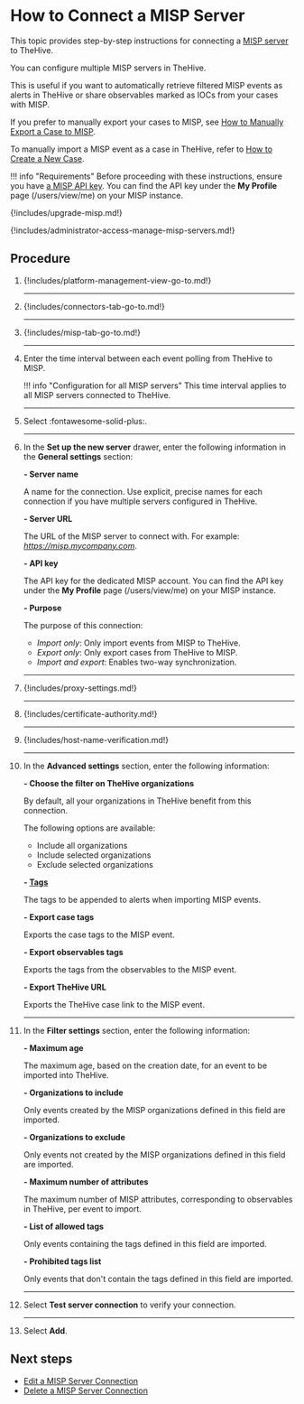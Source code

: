 # How to Connect a MISP Server

This topic provides step-by-step instructions for connecting a [MISP server](about-misp-integration.md) to TheHive.

You can configure multiple MISP servers in TheHive.

This is useful if you want to automatically retrieve filtered MISP events as alerts in TheHive or share observables marked as IOCs from your cases with MISP. 

If you prefer to manually export your cases to MISP, see [How to Manually Export a Case to MISP](../../user-guides/analyst-corner/cases/export-a-case-to-misp.md).

To manually import a MISP event as a case in TheHive, refer to [How to Create a New Case](../../user-guides/analyst-corner/cases/create-a-new-case.md#create-a-case-from-a-misp-event).

!!! info "Requirements"
    Before proceeding with these instructions, ensure you have [a MISP API key](https://www.circl.lu/doc/misp/automation/#automation-api). You can find the API key under the **My Profile** page (/users/view/me) on your MISP instance.

{!includes/upgrade-misp.md!}

{!includes/administrator-access-manage-misp-servers.md!}

<h2>Procedure</h2>

1. {!includes/platform-management-view-go-to.md!}

    ---

2. {!includes/connectors-tab-go-to.md!}

    ---

3. {!includes/misp-tab-go-to.md!}

    ---

4. Enter the time interval between each event polling from TheHive to MISP.

    !!! info "Configuration for all MISP servers"
        This time interval applies to all MISP servers connected to TheHive.

    ---

5. Select :fontawesome-solid-plus:.

    ---

6. In the **Set up the new server** drawer, enter the following information in the **General settings** section:

    **- Server name**

    A name for the connection. Use explicit, precise names for each connection if you have multiple servers configured in TheHive.

    **- Server URL**

    The URL of the MISP server to connect with. For example: *https://misp.mycompany.com*.

    **- API key**

    The API key for the dedicated MISP account. You can find the API key under the **My Profile** page (/users/view/me) on your MISP instance.

    **- Purpose**
    
    The purpose of this connection: 
    
    * *Import only*: Only import events from MISP to TheHive.
    * *Export only*: Only export cases from TheHive to MISP.
    * *Import and export*: Enables two-way synchronization.

    ---

7. {!includes/proxy-settings.md!}

    ---

8. {!includes/certificate-authority.md!}

    ---

9. {!includes/host-name-verification.md!}

    ---

10. In the **Advanced settings** section, enter the following information:

    **- Choose the filter on TheHive organizations**

    By default, all your organizations in TheHive benefit from this connection.

    The following options are available:

    * Include all organizations
    * Include selected organizations
    * Exclude selected organizations

    **- [Tags](../../administration/taxonomies.md)**

    The tags to be appended to alerts when importing MISP events.

    **- Export case tags**

    Exports the case tags to the MISP event.

    **- Export observables tags**

    Exports the tags from the observables to the MISP event.

    **- Export TheHive URL**

    Exports the TheHive case link to the MISP event.

    ---
  
11. In the **Filter settings** section, enter the following information:

    **- Maximum age**

    The maximum age, based on the creation date, for an event to be imported into TheHive.

    **- Organizations to include**

    Only events created by the MISP organizations defined in this field are imported.

    **- Organizations to exclude**

    Only events not created by the MISP organizations defined in this field are imported.

    **- Maximum number of attributes**

    The maximum number of MISP attributes, corresponding to observables in TheHive, per event to import.

    **- List of allowed tags**

    Only events containing the tags defined in this field are imported.

    **- Prohibited tags list**

    Only events that don't contain the tags defined in this field are imported.

    ---

12. Select **Test server connection** to verify your connection.

    ---

13. Select **Add**.

<h2>Next steps</h2>

* [Edit a MISP Server Connection](edit-a-misp-server.md)
* [Delete a MISP Server Connection](delete-a-misp-server.md)
